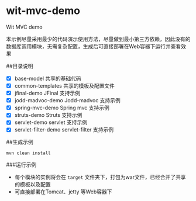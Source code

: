 wit-mvc-demo
====================

Wit MVC demo

本示例尽量采用最少的代码演示使用方法，尽量做到最小第三方依赖，因此没有的数据库调用模块，无需复杂配置，生成后可直接部署在Web容器下运行并查看效果

##目录说明

- [x] base-model        共享的基础代码
- [x] common-templates  共享的模板及配置文件
- [x] jfinal-demo       JFinal 支持示例
- [x] jodd-madvoc-demo  Jodd-madvoc 支持示例
- [x] spring-mvc-demo   Spring mvc 支持示例
- [x] struts-demo       Struts 支持示例
- [x] servlet-demo      servlet 支持示例
- [x] servlet-filter-demo servlet-filter 支持示例

##生成示例

~~~~~~
mvn clean install
~~~~~~

###运行示例

+ 每个模块的实例将会在 `target` 文件夹下，打包为war文件，已经合并了共享的模板以及配置
+ 可直接部署在Tomcat、jetty 等Web容器下
